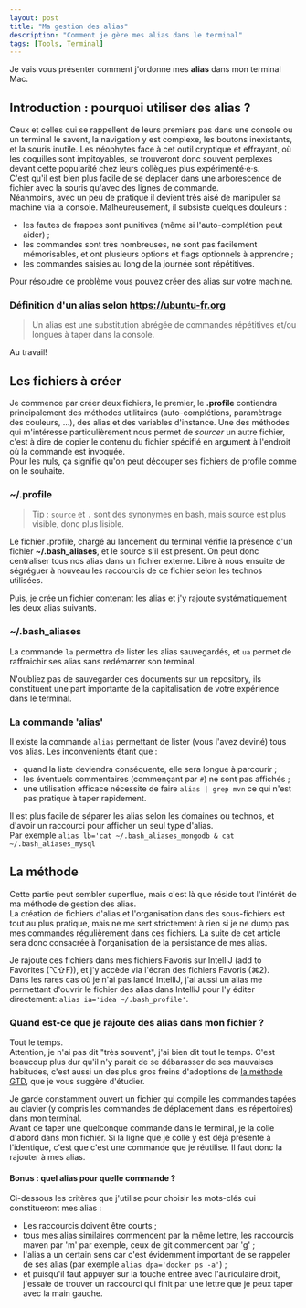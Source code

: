 ```yaml
---
layout: post
title: "Ma gestion des alias"
description: "Comment je gère mes alias dans le terminal"
tags: [Tools, Terminal]
---
```

    
Je vais vous présenter comment j'ordonne mes **alias** dans mon terminal Mac.    

## Introduction : pourquoi utiliser des alias ?

Ceux et celles qui se rappellent de leurs premiers pas dans une console ou un terminal le savent, la navigation y est complexe, 
les boutons inexistants, et la souris inutile. Les néophytes face à cet outil cryptique et effrayant, où les coquilles 
sont impitoyables, se trouveront donc souvent perplexes devant cette popularité chez leurs collègues plus expérimenté·e·s.      
C'est qu'il est bien plus facile de se déplacer dans une arborescence de fichier avec la souris qu'avec des 
lignes de commande.     
Néanmoins, avec un peu de pratique il devient très aisé de manipuler sa machine via la console. Malheureusement, il subsiste
quelques douleurs :    
* les fautes de frappes sont punitives (même si l'auto-complétion peut aider) ;
* les commandes sont très nombreuses, ne sont pas facilement mémorisables, et ont plusieurs options et flags optionnels à apprendre ;
* les commandes saisies au long de la journée sont répétitives.   
 
 
Pour résoudre ce problème vous pouvez créer des alias sur votre machine.


### Définition d'un alias selon https://ubuntu-fr.org

> Un alias est une substitution abrégée de commandes répétitives et/ou longues à taper dans la console. 


Au travail!

## Les fichiers à créer

Je commence par créer deux fichiers, le premier, le **.profile** contiendra principalement des méthodes utilitaires
(auto-complétions, paramètrage des couleurs, ...), des alias et des variables d'instance. 
Une des méthodes qui m'intéresse particulièrement nous permet de *sourcer* un autre fichier, c'est à dire
de copier le contenu du fichier spécifié en argument à l'endroit où la commande est invoquée.    
Pour les nuls, ça signifie qu'on peut découper ses fichiers de profile comme on le souhaite. 



### ~/.profile

<script src="https://gist.github.com/Fabinout/58f3326b4d01d02352e4b184a47abc43.js"></script>
 
> Tip : ```source``` et ```.``` sont des synonymes en bash, mais source est plus visible, donc plus lisible.



Le fichier .profile, chargé au lancement du terminal vérifie la présence d'un fichier **~/.bash_aliases**, et le source
s'il est présent. On peut donc centraliser tous nos alias dans un fichier externe. Libre à nous ensuite de ségréguer
à nouveau les raccourcis de ce fichier selon les technos utilisées.
  
Puis, je crée un fichier contenant les alias et j'y rajoute systématiquement les deux alias suivants. 

### ~/.bash_aliases

<script src="https://gist.github.com/Fabinout/df651d9a0734eca3eb04cf1e47310e13.js"></script>
 
La commande ```la``` permettra de lister les alias sauvegardés, et ```ua``` permet de raffraichir ses alias 
sans redémarrer son terminal.   

N'oubliez pas de sauvegarder ces documents sur un repository, ils constituent une part importante de la capitalisation
de votre expérience dans le terminal.

### La commande 'alias'
 
Il existe la commande ```alias``` permettant de lister (vous l'avez deviné) tous vos alias. 
Les inconvénients étant que :  
* quand la liste  deviendra conséquente, elle sera longue à parcourir ;
* les éventuels commentaires (commençant par ```#```) ne sont pas affichés ;    
* une utilisation efficace nécessite de faire ```alias | grep mvn``` ce qui n'est pas pratique à taper rapidement.    
  
Il est plus facile de séparer les alias selon les domaines ou technos, et d'avoir un raccourci pour afficher un seul 
type d'alias.    
Par exemple ```alias lb='cat ~/.bash_aliases_mongodb & cat ~/.bash_aliases_mysql```   

## La méthode

Cette partie peut sembler superflue, mais c'est là que réside tout l'intérêt de ma méthode de gestion des alias.      
La création de fichiers d'alias et l'organisation dans des sous-fichiers est tout au plus pratique, mais ne me sert 
strictement à rien si je ne dump pas mes commandes régulièrement dans ces fichiers. La suite de cet article sera donc 
consacrée à l'organisation de la persistance de mes alias.
       
Je rajoute ces fichiers dans mes fichiers Favoris sur IntelliJ (add to Favorites (⌥⇧F)), 
et j'y accède via l'écran des fichiers Favoris (⌘2).          
Dans les rares cas où je n'ai pas lancé IntelliJ, j'ai aussi un alias me permettant d'ouvrir
le fichier des alias dans IntelliJ pour l'y éditer directement: ```alias ia='idea ~/.bash_profile'```. 


### Quand est-ce que je rajoute des alias dans mon fichier ?

Tout le temps.    
Attention, je n'ai pas dit "très souvent", j'ai bien dit tout le temps. C'est beaucoup plus dur qu'il n'y parait de se 
débarasser de ses mauvaises habitudes, c'est aussi un des plus gros freins d'adoptions de
[la méthode GTD](https://fr.wikipedia.org/wiki/Getting_Things_Done), que je vous 
suggère d'étudier.  

Je garde constamment ouvert un fichier qui compile les commandes tapées au clavier (y compris les commandes 
de déplacement dans les répertoires) dans mon terminal.    
Avant de taper une quelconque commande dans le terminal, je la colle d'abord dans mon fichier. 
Si la ligne que je colle y est déjà présente à l'identique, c'est que c'est une commande que 
je réutilise. Il faut donc la rajouter à mes alias.

#### Bonus : quel alias pour quelle commande ?

Ci-dessous les critères que j'utilise pour choisir les mots-clés qui constitueront mes alias :
* Les raccourcis doivent être courts ;    
* tous mes alias similaires commencent par la même lettre, les raccourcis maven par 'm' par exemple, ceux de git commencent par 'g' ;
* l'alias a un certain sens car c'est évidemment important de se rappeler de ses alias 
  (par exemple ```alias dpa='docker ps -a'```) ; 
* et puisqu'il faut appuyer sur la touche entrée avec l'auriculaire droit, j'essaie de trouver un raccourci qui 
finit par une lettre que je peux taper avec la main gauche.
    
    